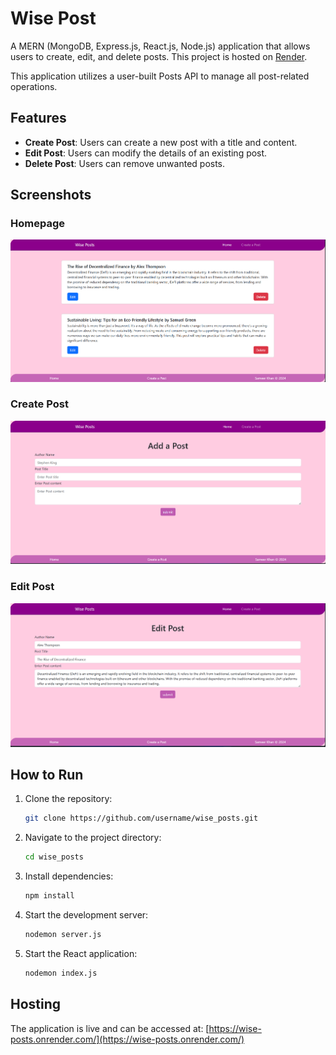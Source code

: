 # Wise Post

A MERN (MongoDB, Express.js, React.js, Node.js) application that allows users to create, edit, and delete posts. This project is hosted on [Render](https://wise-posts.onrender.com/).

This application utilizes a user-built Posts API to manage all post-related operations.

## Features
- **Create Post**: Users can create a new post with a title and content.
- **Edit Post**: Users can modify the details of an existing post.
- **Delete Post**: Users can remove unwanted posts.

## Screenshots
### Homepage
![Homepage](public/home.png)

### Create Post
![Create Post](public/create.png)

### Edit Post
![Edit Post](public/edit.png)

## How to Run
1. Clone the repository:
   ```bash
   git clone https://github.com/username/wise_posts.git
   ```
2. Navigate to the project directory:
   ```bash
   cd wise_posts
   ```
3. Install dependencies:
   ```bash
   npm install
   ```
4. Start the development server:
   ```bash
   nodemon server.js
   ```
5. Start the React application:
   ```bash
   nodemon index.js
   ```

## Hosting
The application is live and can be accessed at: [https://wise-posts.onrender.com/](https://wise-posts.onrender.com/)
